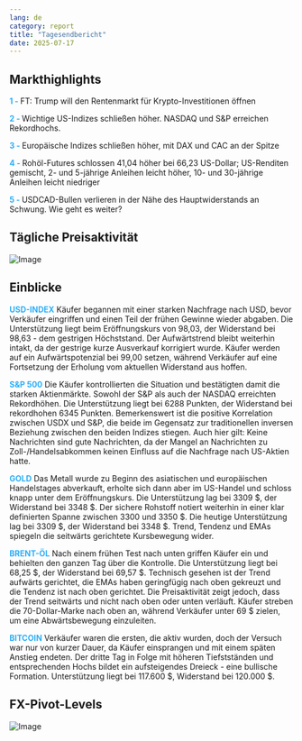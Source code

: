 ```yaml
---
lang: de
category: report
title: "Tagesendbericht"
date: 2025-07-17
---
```



<h2>Markthighlights</h2>
<strong style="color: #2caef7;">1 - </strong> FT: Trump will den Rentenmarkt für Krypto-Investitionen öffnen

<strong style="color: #2caef7;">2 - </strong> Wichtige US-Indizes schließen höher. NASDAQ und S&P erreichen Rekordhochs.


<strong style="color: #2caef7;">3 - </strong> Europäische Indizes schließen höher, mit DAX und CAC an der Spitze

<strong style="color: #2caef7;">4 - </strong> Rohöl-Futures schlossen 41,04 höher bei 66,23 US-Dollar; US-Renditen gemischt, 2- und 5-jährige Anleihen leicht höher, 10- und 30-jährige Anleihen leicht niedriger

<strong style="color: #2caef7;">5 - </strong> USDCAD-Bullen verlieren in der Nähe des Hauptwiderstands an Schwung. Wie geht es weiter?



<h2>Tägliche Preisaktivität</h2>
<img src="https://markleighedu.github.io/img/Jul-2025/17-Jul-2025/price.jpg" alt="Image"/>

<h2>Einblicke</h2>
<strong style="color: #2caef7;">USD-INDEX</strong> Käufer begannen mit einer starken Nachfrage nach USD, bevor Verkäufer eingriffen und einen Teil der frühen Gewinne wieder abgaben. Die Unterstützung liegt beim Eröffnungskurs von 98,03, der Widerstand bei 98,63 - dem gestrigen Höchststand. Der Aufwärtstrend bleibt weiterhin intakt, da der gestrige kurze Ausverkauf korrigiert wurde. Käufer werden auf ein Aufwärtspotenzial bei 99,00 setzen, während Verkäufer auf eine Fortsetzung der Erholung vom aktuellen Widerstand aus hoffen.

<strong style="color: #2caef7;">S&P 500</strong> Die Käufer kontrollierten die Situation und bestätigten damit die starken Aktienmärkte. Sowohl der S&P als auch der NASDAQ erreichten Rekordhöhen. Die Unterstützung liegt bei 6288 Punkten, der Widerstand bei rekordhohen 6345 Punkten. Bemerkenswert ist die positive Korrelation zwischen USDX und S&P, die beide im Gegensatz zur traditionellen inversen Beziehung zwischen den beiden Indizes stiegen. Auch hier gilt: Keine Nachrichten sind gute Nachrichten, da der Mangel an Nachrichten zu Zoll-/Handelsabkommen keinen Einfluss auf die Nachfrage nach US-Aktien hatte.

<strong style="color: #2caef7;">GOLD</strong> Das Metall wurde zu Beginn des asiatischen und europäischen Handelstages abverkauft, erholte sich dann aber im US-Handel und schloss knapp unter dem Eröffnungskurs. Die Unterstützung lag bei 3309 $, der Widerstand bei 3348 $. Der sichere Rohstoff notiert weiterhin in einer klar definierten Spanne zwischen 3300 und 3350 $. Die heutige Unterstützung lag bei 3309 $, der Widerstand bei 3348 $. Trend, Tendenz und EMAs spiegeln die seitwärts gerichtete Kursbewegung wider.

<strong style="color: #2caef7;">BRENT-ÖL</strong> Nach einem frühen Test nach unten griffen Käufer ein und behielten den ganzen Tag über die Kontrolle. Die Unterstützung liegt bei 68,25 $, der Widerstand bei 69,57 $. Technisch gesehen ist der Trend aufwärts gerichtet, die EMAs haben geringfügig nach oben gekreuzt und die Tendenz ist nach oben gerichtet. Die Preisaktivität zeigt jedoch, dass der Trend seitwärts und nicht nach oben oder unten verläuft. Käufer streben die 70-Dollar-Marke nach oben an, während Verkäufer unter 69 $ zielen, um eine Abwärtsbewegung einzuleiten.

<strong style="color: #2caef7;">BITCOIN</strong> Verkäufer waren die ersten, die aktiv wurden, doch der Versuch war nur von kurzer Dauer, da Käufer einsprangen und mit einem späten Anstieg endeten. Der dritte Tag in Folge mit höheren Tiefstständen und entsprechenden Hochs bildet ein aufsteigendes Dreieck - eine bullische Formation. Unterstützung liegt bei 117.600 $, Widerstand bei 120.000 $.



<h2>FX-Pivot-Levels</h2>
<img src="https://markleighedu.github.io/img/Jul-2025/17-Jul-2025/pivot.jpg" alt="Image"/>